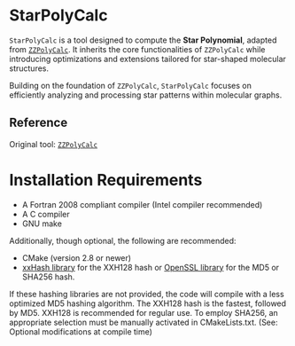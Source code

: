 # **StarPolyCalc**

`StarPolyCalc` is a tool designed to compute the **Star Polynomial**, adapted from [`ZZPolyCalc`](https://github.com/solccp/zzcalculator). It inherits the core functionalities of `ZZPolyCalc` while introducing optimizations and extensions tailored for star-shaped molecular structures.

Building on the foundation of `ZZPolyCalc`, `StarPolyCalc` focuses on efficiently analyzing and processing star patterns within molecular graphs.

## **Reference**
Original tool: [`ZZPolyCalc`](https://github.com/quantumint/zzpolycalc)

Installation Requirements
=========================

* A Fortran 2008 compliant compiler (Intel compiler recommended)
* A C compiler
* GNU make

Additionally, though optional, the following are recommended:

* CMake (version 2.8 or newer)
* [xxHash library](https://github.com/Cyan4973/xxHash) for the XXH128 hash or [OpenSSL library](https://github.com/openssl/openssl) for the MD5 or SHA256 hash.

If these hashing libraries are not provided, the code will compile with a less optimized MD5 hashing algorithm.
The XXH128 hash is the fastest, followed by MD5. XXH128 is recommended for regular use. To employ SHA256, an appropriate selection must be manually activated in CMakeLists.txt. (See: Optional modifications at compile time)
